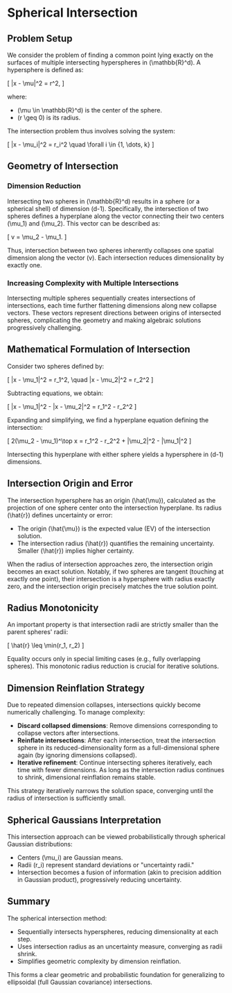 # Spherical Intersection

## Problem Setup

We consider the problem of finding a common point lying exactly on the surfaces of multiple intersecting hyperspheres in \(\mathbb{R}^d\). A hypersphere is defined as:

\[
\|x - \mu\|^2 = r^2,
\]

where:
- \(\mu \in \mathbb{R}^d\) is the center of the sphere.
- \(r \geq 0\) is its radius.

The intersection problem thus involves solving the system:

\[
\|x - \mu_i\|^2 = r_i^2 \quad \forall i \in \{1, \dots, k\}
\]

## Geometry of Intersection

### Dimension Reduction
Intersecting two spheres in \(\mathbb{R}^d\) results in a sphere (or a spherical shell) of dimension \(d-1\). Specifically, the intersection of two spheres defines a hyperplane along the vector connecting their two centers \(\mu_1\) and \(\mu_2\). This vector can be described as:

\[
v = \mu_2 - \mu_1.
\]

Thus, intersection between two spheres inherently collapses one spatial dimension along the vector \(v\). Each intersection reduces dimensionality by exactly one.

### Increasing Complexity with Multiple Intersections
Intersecting multiple spheres sequentially creates intersections of intersections, each time further flattening dimensions along new collapse vectors. These vectors represent directions between origins of intersected spheres, complicating the geometry and making algebraic solutions progressively challenging.

## Mathematical Formulation of Intersection

Consider two spheres defined by:

\[
\|x - \mu_1\|^2 = r_1^2, \quad \|x - \mu_2\|^2 = r_2^2
\]

Subtracting equations, we obtain:

\[
\|x - \mu_1\|^2 - \|x - \mu_2\|^2 = r_1^2 - r_2^2
\]

Expanding and simplifying, we find a hyperplane equation defining the intersection:

\[
2(\mu_2 - \mu_1)^\top x = r_1^2 - r_2^2 + \|\mu_2\|^2 - \|\mu_1\|^2
\]

Intersecting this hyperplane with either sphere yields a hypersphere in \(d-1\) dimensions.

## Intersection Origin and Error

The intersection hypersphere has an origin \(\hat{\mu}\), calculated as the projection of one sphere center onto the intersection hyperplane. Its radius \(\hat{r}\) defines uncertainty or error:

- The origin \(\hat{\mu}\) is the expected value (EV) of the intersection solution.
- The intersection radius \(\hat{r}\) quantifies the remaining uncertainty. Smaller \(\hat{r}\) implies higher certainty.

When the radius of intersection approaches zero, the intersection origin becomes an exact solution. Notably, if two spheres are tangent (touching at exactly one point), their intersection is a hypersphere with radius exactly zero, and the intersection origin precisely matches the true solution point.

## Radius Monotonicity

An important property is that intersection radii are strictly smaller than the parent spheres' radii:

\[
\hat{r} \leq \min(r_1, r_2)
\]

Equality occurs only in special limiting cases (e.g., fully overlapping spheres). This monotonic radius reduction is crucial for iterative solutions.

## Dimension Reinflation Strategy

Due to repeated dimension collapses, intersections quickly become numerically challenging. To manage complexity:

- **Discard collapsed dimensions**: Remove dimensions corresponding to collapse vectors after intersections.
- **Reinflate intersections**: After each intersection, treat the intersection sphere in its reduced-dimensionality form as a full-dimensional sphere again (by ignoring dimensions collapsed).
- **Iterative refinement**: Continue intersecting spheres iteratively, each time with fewer dimensions. As long as the intersection radius continues to shrink, dimensional reinflation remains stable.

This strategy iteratively narrows the solution space, converging until the radius of intersection is sufficiently small.

## Spherical Gaussians Interpretation

This intersection approach can be viewed probabilistically through spherical Gaussian distributions:
- Centers \(\mu_i\) are Gaussian means.
- Radii \(r_i\) represent standard deviations or "uncertainty radii."
- Intersection becomes a fusion of information (akin to precision addition in Gaussian product), progressively reducing uncertainty.

## Summary

The spherical intersection method:
- Sequentially intersects hyperspheres, reducing dimensionality at each step.
- Uses intersection radius as an uncertainty measure, converging as radii shrink.
- Simplifies geometric complexity by dimension reinflation.

This forms a clear geometric and probabilistic foundation for generalizing to ellipsoidal (full Gaussian covariance) intersections.